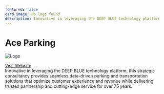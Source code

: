 ```yaml
---
featured: false
card_image: No logo found
description: Innovative in leveraging the DEEP BLUE technology platform, this strategic consultancy provides seamless data-driven parking and transportation solutions that optimize customer experience and revenue while delivering trusted partnership and cutting-edge service for over 75 years.
---
```


# Ace Parking
<img src="No logo found" alt="Logo" style="max-width: 200px; height: auto;">

<a href="https://aceparking.com/">Visit Website</a>  
Innovative in leveraging the DEEP BLUE technology platform, this strategic consultancy provides seamless data-driven parking and transportation solutions that optimize customer experience and revenue while delivering trusted partnership and cutting-edge service for over 75 years.
